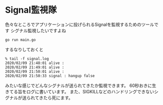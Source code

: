 # Signal監視隊

色々なところでアプリケーションに投げられるSignalを監視するためのツールです
シグナル監視したいですよね

```
go run main.go
```

するなりしておくと

```
% tail -f signal.log
2020/02/09 21:48:01 alive :
2020/02/09 21:49:01 alive :
2020/02/09 21:50:01 alive :
2020/02/09 21:50:33 signal : hangup false
```

みたいな感じでどんなシグナルが送られてきたか監視できます。
60秒おきに生きてる旨をログに書いています。
また、SIGKILLなどのハンドリングできないシグナルが送られてきたら死にます。

